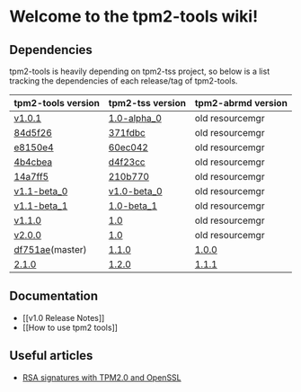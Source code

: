 # Welcome to the tpm2-tools wiki!
## Dependencies
tpm2-tools is heavily depending on tpm2-tss project, so below is a list tracking the dependencies of each release/tag of tpm2-tools.

| tpm2-tools version | tpm2-tss version | tpm2-abrmd version|
|--------------------|------------------|-------------------|
|[v1.0.1](https://github.com/01org/tpm2.0-tools/releases/tag/v1.0.1)|[1.0-alpha_0](https://github.com/01org/TPM2.0-TSS/releases/tag/1.0-alpha_0)|old resourcemgr|
|[84d5f26](https://github.com/01org/tpm2.0-tools/tree/84d5f262f281556c57f7ec2fba06eda3acadd26c)|[371fdbc](https://github.com/01org/TPM2.0-TSS/tree/371fdbc638c55b9ac8a0eaec9375dbca0412861c)|old resourcemgr|
|[e8150e4](https://github.com/01org/tpm2.0-tools/tree/e8150e48dd47f761dff10583631b2a0a30ee4d90)|[60ec042](https://github.com/01org/TPM2.0-TSS/tree/60ec04237b5344666435e129bd85f7496a6a9985)|old resourcemgr|
|[4b4cbea](https://github.com/01org/tpm2.0-tools/tree/4b4cbeafe30430f42826592dee2abafec818385f)|[d4f23cc](https://github.com/01org/TPM2.0-TSS/tree/d4f23cc25c4c0fb66dd36897d2fad8e1e37c6443)|old resourcemgr|
|[14a7ff5](https://github.com/01org/tpm2.0-tools/tree/14a7ff527bc0411c215bd9d575f2866e1f2e71cf)|[210b770](https://github.com/01org/TPM2.0-TSS/tree/210b770c1dff47b11be623e1d1e7ffb02298fca5)|old resourcemgr|
|[v1.1-beta_0](https://github.com/01org/tpm2.0-tools/releases/tag/v1.1-beta_0)|[v1.0-beta_0](https://github.com/01org/TPM2.0-TSS/releases/tag/v1.0-beta_0)|old resourcemgr|
|[v1.1-beta_1](https://github.com/01org/tpm2.0-tools/releases/tag/v1.1-beta_1)|[1.0-beta_1](https://github.com/01org/TPM2.0-TSS/releases/tag/1.0-beta_1)|old resourcemgr|
|[v1.1.0](https://github.com/01org/tpm2.0-tools/releases/tag/v1.1.0)|[1.0](https://github.com/01org/TPM2.0-TSS/releases/tag/1.0)|old resourcemgr|
|[v2.0.0](https://github.com/01org/tpm2.0-tools/releases/tag/2.0.0)|[1.0](https://github.com/01org/TPM2.0-TSS/releases/tag/1.0)|old resourcemgr|
|[df751ae](https://github.com/01org/tpm2.0-tools/tree/df751ae5bea0bb057c9ee4cb0c1176c48ff68492)(master)|[1.1.0](https://github.com/01org/TPM2.0-TSS/releases/tag/1.1.0)|[1.0.0](https://github.com/01org/tpm2-abrmd/releases/tag/1.0.0)|
|[2.1.0](https://github.com/01org/tpm2-tools/releases/tag/2.1.0)|[1.2.0](https://github.com/01org/tpm2-tss/releases/tag/1.2.0)|[1.1.1](https://github.com/01org/tpm2-abrmd/releases/tag/1.1.1)|

## Documentation
* [[v1.0 Release Notes]]
* [[How to use tpm2 tools]]

## Useful articles
* [RSA signatures with TPM2.0 and OpenSSL](https://dguerriblog.wordpress.com/2016/03/03/tpm2-0-and-openssl-on-linux-2/)